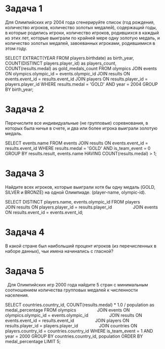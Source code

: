 ﻿# **Задача 1**
Для Олимпийских игр 2004 года сгенерируйте список (год рождения, количество игроков, количество золотых медалей), содержащий годы, в которые родились игроки, количество игроков, родившихся в каждый из этих лет, которые выиграли по крайней мере одну золотую медаль, и количество золотых медалей, завоеванных игроками, родившимися в этом году. 

SELECT
EXTRACT(YEAR FROM players.birthdate) as birth\_year,
COUNT(DISTINCT players.player\_id) as players\_count,
COUNT(results.medal) as gold\_medals\_count
FROM olympics
JOIN events ON olympics.olympic\_id = events.olympic\_id
JOIN results ON events.event\_id = results.event\_id
JOIN players ON results.player\_id = players.player\_id
WHERE results.medal = 'GOLD' AND year = 2004
GROUP BY birth\_year;
# **Задача 2**
Перечислите все индивидуальные (не групповые) соревнования, в которых была ничья в счете, и два или более игрока выиграли золотую медаль. 

SELECT events.name
FROM events
JOIN results ON events.event\_id = results.event\_id
WHERE results.medal = 'GOLD' AND is\_team\_event = 0
GROUP BY results.result, events.name
HAVING COUNT(results.medal) > 1;

# **Задача 3**
Найдите всех игроков, которые выиграли хотя бы одну медаль (GOLD, SILVER и BRONZE) на одной Олимпиаде. (player-name, olympic-id). 

SELECT DISTINCT players.name, events.olympic\_id
FROM players
`         `JOIN results ON players.player\_id = results.player\_id
`         `JOIN events ON results.event\_id = events.event\_id;

# **Задача 4**
В какой стране был наибольший процент игроков (из перечисленных в наборе данных), чьи имена начинались с гласной?
# **Задача 5**
` `Для Олимпийских игр 2000 года найдите 5 стран с минимальным соотношением количества групповых медалей к численности населения.

SELECT countries.country\_id, COUNT(results.medal) \* 1.0 / population as medal\_percentage
FROM olympics
`         `JOIN events ON olympics.olympic\_id = events.olympic\_id
`         `JOIN results ON events.event\_id = results.event\_id
`         `JOIN players ON results.player\_id = players.player\_id
`         `JOIN countries ON players.country\_id = countries.country\_id
WHERE is\_team\_event = 1 AND year = 2000
GROUP BY countries.country\_id, population
ORDER BY medal\_percentage LIMIT 5;
